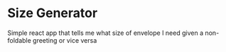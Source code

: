 # Size Generator
Simple react app that tells me what size of envelope I need given a non-foldable greeting or vice versa
